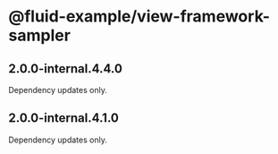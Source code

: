 # @fluid-example/view-framework-sampler

## 2.0.0-internal.4.4.0

Dependency updates only.

## 2.0.0-internal.4.1.0

Dependency updates only.
